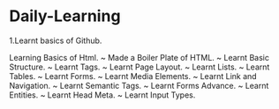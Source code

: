 # Daily-Learning

1.Learnt basics of Github.

Learning Basics of Html.
~ Made a Boiler Plate of HTML.
~ Learnt Basic Structure.
~ Learnt Tags.
~ Learnt Page Layout.
~ Learnt Lists.
~ Learnt Tables.
~ Learnt Forms.
~ Learnt Media Elements.
~ Learnt Link and Navigation.
~ Learnt Semantic Tags.
~ Learnt Forms Advance.
~ Learnt Entities.
~ Learnt Head Meta.
~ Learnt Input Types.

